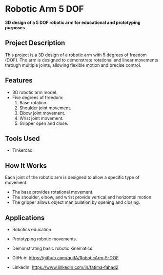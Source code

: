 # Robotic Arm 5 DOF

**3D design of a 5 DOF robotic arm for educational and prototyping purposes**

## Project Description
This project is a 3D design of a robotic arm with 5 degrees of freedom (DOF). The arm is designed to demonstrate rotational and linear movements through multiple joints, allowing flexible motion and precise control.

## Features
- 3D robotic arm model.
- Five degrees of freedom:
  1. Base rotation.
  2. Shoulder joint movement.
  3. Elbow joint movement.
  4. Wrist joint movement.
  5. Gripper open and close.

## Tools Used
- Tinkercad

## How It Works
Each joint of the robotic arm is designed to allow a specific type of movement:
- The base provides rotational movement.
- The shoulder, elbow, and wrist provide vertical and horizontal motion.
- The gripper allows object manipulation by opening and closing.

## Applications
- Robotics education.
- Prototyping robotic movements.
- Demonstrating basic robotic kinematics.


- GitHub: https://github.com/quifA/RoboticArm-5-DOF
- LinkedIn: https://www.linkedin.com/in/fatima-fahad2
